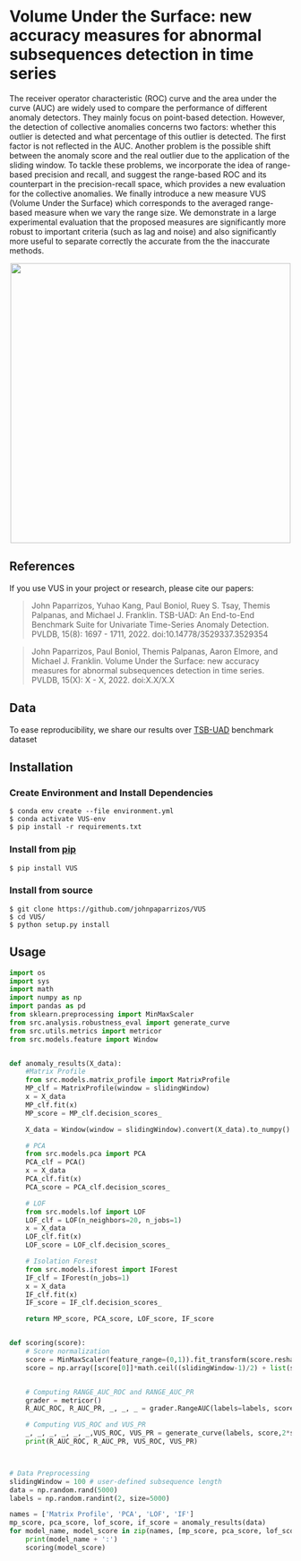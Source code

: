 # Volume Under the Surface: new accuracy measures for abnormal subsequences detection in time series

The receiver operator characteristic (ROC) curve and the area under the curve (AUC) are widely used to compare the performance of different anomaly detectors. They mainly focus on point-based detection. However, the detection of collective anomalies concerns two factors: whether this outlier is detected and what percentage of this outlier is detected. The first factor is not reflected in the AUC. Another problem is the possible shift between the anomaly score and the real outlier due to the application of the sliding window. To tackle these problems, we incorporate the idea of range-based precision and recall, and suggest the range-based ROC and its counterpart in the precision-recall space, which provides a new evaluation for the collective anomalies. We finally introduce a new measure VUS (Volume Under the Surface) which corresponds to the averaged range-based measure when we vary the range size. We demonstrate in a large experimental evaluation that the proposed measures are significantly more robust to important criteria (such as lag and noise) and also significantly more useful to separate correctly the accurate from the the inaccurate methods.

<p align="center">
<img width="500" src="./docs/auc_volume.png"/>
</p>

## References

If you use VUS in your project or research, please cite our papers:

> John Paparrizos, Yuhao Kang, Paul Boniol, Ruey S. Tsay, Themis Palpanas,
and Michael J. Franklin. TSB-UAD: An End-to-End Benchmark Suite for
Univariate Time-Series Anomaly Detection. PVLDB, 15(8): 1697 - 1711, 2022.
doi:10.14778/3529337.3529354


> John Paparrizos, Paul Boniol, Themis Palpanas, Aaron Elmore,
and Michael J. Franklin. Volume Under the Surface: new accuracy measures for abnormal subsequences detection in time series. PVLDB, 15(X): X - X, 2022.
doi:X.X/X.X


## Data

To ease reproducibility, we share our results over [TSB-UAD](http://chaos.cs.uchicago.edu/tsb-uad/public.zip) benchmark dataset

## Installation

### Create Environment and Install Dependencies

```
$ conda env create --file environment.yml
$ conda activate VUS-env
$ pip install -r requirements.txt
```


### Install from [pip]()

```
$ pip install VUS
```

### Install from source
```
$ git clone https://github.com/johnpaparrizos/VUS
$ cd VUS/
$ python setup.py install
```

## Usage

```python
import os
import sys
import math
import numpy as np
import pandas as pd
from sklearn.preprocessing import MinMaxScaler
from src.analysis.robustness_eval import generate_curve
from src.utils.metrics import metricor
from src.models.feature import Window


def anomaly_results(X_data):
    #Matrix Profile
    from src.models.matrix_profile import MatrixProfile
    MP_clf = MatrixProfile(window = slidingWindow)
    x = X_data
    MP_clf.fit(x)
    MP_score = MP_clf.decision_scores_

    X_data = Window(window = slidingWindow).convert(X_data).to_numpy()

    # PCA
    from src.models.pca import PCA
    PCA_clf = PCA()
    x = X_data
    PCA_clf.fit(x)
    PCA_score = PCA_clf.decision_scores_

    # LOF
    from src.models.lof import LOF
    LOF_clf = LOF(n_neighbors=20, n_jobs=1)
    x = X_data
    LOF_clf.fit(x)
    LOF_score = LOF_clf.decision_scores_

    # Isolation Forest
    from src.models.iforest import IForest
    IF_clf = IForest(n_jobs=1)
    x = X_data
    IF_clf.fit(x)
    IF_score = IF_clf.decision_scores_

    return MP_score, PCA_score, LOF_score, IF_score


def scoring(score):
    # Score normalization
    score = MinMaxScaler(feature_range=(0,1)).fit_transform(score.reshape(-1,1)).ravel()
    score = np.array([score[0]]*math.ceil((slidingWindow-1)/2) + list(score) + [score[-1]]*((slidingWindow-1)//2))


    # Computing RANGE_AUC_ROC and RANGE_AUC_PR
    grader = metricor()
    R_AUC_ROC, R_AUC_PR, _, _, _ = grader.RangeAUC(labels=labels, score=score, window=slidingWindow, plot_ROC=True)

    # Computing VUS_ROC and VUS_PR
    _, _, _, _, _, _,VUS_ROC, VUS_PR = generate_curve(labels, score,2*slidingWindow)
    print(R_AUC_ROC, R_AUC_PR, VUS_ROC, VUS_PR)



# Data Preprocessing
slidingWindow = 100 # user-defined subsequence length
data = np.random.rand(5000)
labels = np.random.randint(2, size=5000)

names = ['Matrix Profile', 'PCA', 'LOF', 'IF']
mp_score, pca_score, lof_score, if_score = anomaly_results(data)
for model_name, model_score in zip(names, [mp_score, pca_score, lof_score, if_score]):
    print(model_name + ':')
    scoring(model_score)
```

